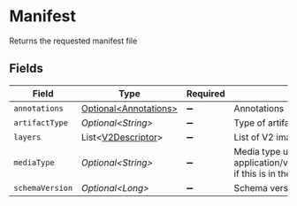 # Manifest

Returns the requested manifest file


## Fields

| Field                                                                                                   | Type                                                                                                    | Required                                                                                                | Description                                                                                             |
| ------------------------------------------------------------------------------------------------------- | ------------------------------------------------------------------------------------------------------- | ------------------------------------------------------------------------------------------------------- | ------------------------------------------------------------------------------------------------------- |
| `annotations`                                                                                           | [Optional\<Annotations>](../../models/shared/Annotations.md)                                            | :heavy_minus_sign:                                                                                      | Annotations                                                                                             |
| `artifactType`                                                                                          | *Optional\<String>*                                                                                     | :heavy_minus_sign:                                                                                      | Type of artifact                                                                                        |
| `layers`                                                                                                | List\<[V2Descriptor](../../models/shared/V2Descriptor.md)>                                              | :heavy_minus_sign:                                                                                      | List of V2 image layer information                                                                      |
| `mediaType`                                                                                             | *Optional\<String>*                                                                                     | :heavy_minus_sign:                                                                                      | Media type usually application/vnd.docker.distribution.manifest.v2+json if this is in the accept header |
| `schemaVersion`                                                                                         | *Optional\<Long>*                                                                                       | :heavy_minus_sign:                                                                                      | Schema version                                                                                          |